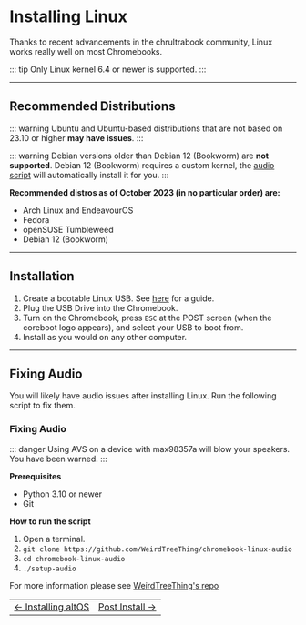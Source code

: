 # Installing Linux
Thanks to recent advancements in the chrultrabook community, Linux works really well on most Chromebooks.

::: tip
Only Linux kernel 6.4 or newer is supported.
:::

---

## Recommended Distributions

::: warning
Ubuntu and Ubuntu-based distributions that are not based on 23.10 or higher **may have issues**.
:::

::: warning
Debian versions older than Debian 12 (Bookworm) are **not supported**. Debian 12 (Bookworm) requires a custom kernel, the [audio script](https://chrultrabook.github.io/docs/docs/installing-linux.html#fixing-audio) will automatically install it for you.
:::

**Recommended distros as of October 2023 (in no particular order) are:**

* Arch Linux and EndeavourOS
* Fedora
* openSUSE Tumbleweed
* Debian 12 (Bookworm)

---

## Installation

1. Create a bootable Linux USB. See [here](bootableusb.html) for a guide.
2. Plug the USB Drive into the Chromebook.
3. Turn on the Chromebook, press `ESC` at the POST screen (when the coreboot logo appears), and select your USB to boot from. 
4. Install as you would on any other computer.

---

## Fixing Audio

You will likely have audio issues after installing Linux. Run the following script to fix them. 

### Fixing Audio

::: danger
Using AVS on a device with max98357a will blow your speakers. You have been warned. 
:::

**Prerequisites**
- Python 3.10 or newer
- Git

**How to run the script**
1. Open a terminal.
2. `git clone https://github.com/WeirdTreeThing/chromebook-linux-audio`
3. `cd chromebook-linux-audio`
4. `./setup-audio`

For more information please see [WeirdTreeThing's repo](https://github.com/WeirdTreeThing/chromebook-linux-audio)


<table>
<tr>
<td class="navtable-l">
<a href="altos.html">← Installing altOS</a> 
</td>
<td class="navtable-r">
<a href="post-install.html">Post Install →</a> 
</td>
</tr>
</table>

